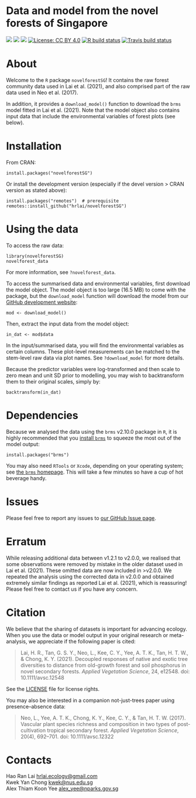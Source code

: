 Data and model from the novel forests of Singapore
================

<!-- README.md is generated from README.Rmd. Please edit that file -->
<!-- badges: start -->

[![](https://www.r-pkg.org/badges/version/novelforestSG?color=orange)](https://cran.r-project.org/package=novelforestSG)
[![](https://img.shields.io/badge/devel%20version-2.0.0-orange.svg)](https://github.com/hrlai/novelforestSG)
[![](https://img.shields.io/badge/doi-10.1111/avsc.12548-orange.svg)](https://doi.org/10.1111/avsc.12548)
[![License: CC BY
4.0](https://img.shields.io/badge/license-CC%20BY%204.0-blue.svg)](https://github.com/hrlai/novelforestSG/blob/master/LICENSE.md)
[![R build
status](https://github.com/hrlai/novelforestSG/workflows/R-CMD-check/badge.svg)](https://github.com/hrlai/novelforestSG/actions)
[![Travis build
status](https://travis-ci.com/hrlai/novelforestSG.svg?branch=master)](https://travis-ci.com/hrlai/novelforestSG)
<!-- badges: end -->

# About

Welcome to the `R` package `novelforestSG`! It contains the raw forest
community data used in Lai et al. (2021), and also comprised part of the
raw data used in Neo et al. (2017).

In addition, it provides a `download_model()` function to download the
`brms` model fitted in Lai et al. (2021). Note that the model object
also contains input data that include the environmental variables of
forest plots (see below).

# Installation

From CRAN:

    install.packages("novelforestSG")

Or install the development version (especially if the devel version \>
CRAN version as stated above):

    install.packages("remotes")  # prerequisite
    remotes::install_github("hrlai/novelforestSG")

# Using the data

To access the raw data:

    library(novelforestSG)
    novelforest_data

For more information, see `?novelforest_data`.

To access the summarised data and environmental variables, first
download the model object. The model object is too large (16.5 MB) to
come with the package, but the `download_model` function will download
the model from our [GitHub development
website](https://github.com/hrlai/novelforestSG):

    mod <- download_model()

Then, extract the input data from the model object:

    in_dat <- mod$data

In the input/summarised data, you will find the environmental variables
as certain columns. These plot-level measurements can be matched to the
stem-level raw data via plot names. See `?download_model` for more
details.

Because the predictor variables were log-transformed and then scale to
zero mean and unit SD prior to modelling, you may wish to backtransform
them to their original scales, simply by:

    backtransform(in_dat)

# Dependencies

Because we analysed the data using the `brms` v2.10.0 package in `R`, it
is highly recommended that you [install
`brms`](https://github.com/paul-buerkner/brms) to squeeze the most out
of the model output:

    install.packages("brms")

You may also need `RTools` or `Xcode`, depending on your operating
system; see [the `brms`
homepage](https://github.com/paul-buerkner/brms#user-content-how-do-i-install-brms).
This will take a few minutes so have a cup of hot beverage handy.

# Issues

Please feel free to report any issues to [our GitHub Issue
page](https://github.com/hrlai/novelforestSG/issues).

# Erratum

While releasing additional data between v1.2.1 to v2.0.0, we realised
that some observations were removed by mistake in the older dataset used
in Lai et al. (2021). These omitted data are now included in \>v2.0.0.
We repeated the analysis using the corrected data in v2.0.0 and obtained
extremely similar findings as reported Lai et al. (2021), which is
reassuring! Please feel free to contact us if you have any concern.

# Citation

We believe that the sharing of datasets is important for advancing
ecology. When you use the data or model output in your original research
or meta-analysis, we appreciate if the following paper is cited:

> Lai, H. R., Tan, G. S. Y., Neo, L., Kee, C. Y., Yee, A. T. K., Tan, H.
> T. W., & Chong, K. Y. (2021). Decoupled responses of native and exotic
> tree diversities to distance from old-growth forest and soil
> phosphorus in novel secondary forests. *Applied Vegetation Science*,
> 24, e12548. doi: 10.1111/avsc.12548

See the
[LICENSE](https://github.com/hrlai/novelforestSG/blob/master/LICENSE.md)
file for license rights.

You may also be interested in a companion not-just-trees paper using
presence–absence data:

> Neo, L., Yee, A. T. K., Chong, K. Y., Kee, C. Y., & Tan, H. T. W.
> (2017). Vascular plant species richness and composition in two types
> of post-cultivation tropical secondary forest. *Applied Vegetation
> Science*, 20(4), 692–701. doi: 10.1111/avsc.12322

# Contacts

Hao Ran Lai <hrlai.ecology@gmail.com>  
Kwek Yan Chong <kwek@nus.edu.sg>  
Alex Thiam Koon Yee <alex_yee@nparks.gov.sg>
